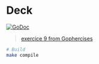 # Deck

[![GoDoc](https://godoc.org/l-lin/deck?status.svg)](https://godoc.org/l-lin/deck)

> [exercice 9 from Gophercises](https://gophercises.com/exercises/deck)

```bash
# Build
make compile
```
